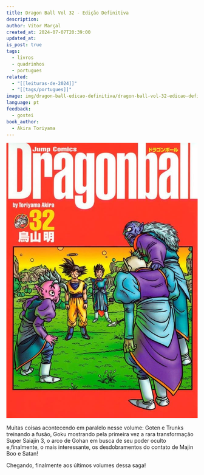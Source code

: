 ```yaml
---
title: Dragon Ball Vol 32 - Edição Definitiva
description: 
author: Vítor Marçal
created_at: 2024-07-07T20:39:00
updated_at: 
is_post: true
tags:
  - livros
  - quadrinhos
  - portugues
related:
  - "[[leituras-de-2024]]"
  - "[[tags/portugues]]"
image: img/dragon-ball-edicao-definitiva/dragon-ball-vol-32-edicao-definitiva.jpg
language: pt
feedback:
  - gostei
book_author:
  - Akira Toriyama
---
```


![dragon-ball-vol-32-edicao-definitiva](img/dragon-ball-edicao-definitiva/dragon-ball-vol-32-edicao-definitiva.jpg)

Muitas coisas acontecendo em paralelo nesse volume: Goten e Trunks treinando a fusão, Goku mostrando pela primeira vez a rara transformação Super Saiajin 3, o arco de Gohan em busca de seu poder oculto e,finalmente, o mais interessante, os desdobramentos do contato de Majin Boo e Satan! 

Chegando, finalmente aos últimos volumes dessa saga!
